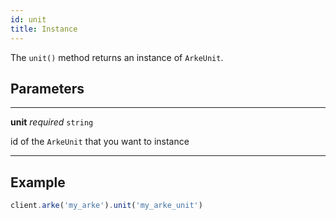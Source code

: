 ```yaml
---
id: unit
title: Instance
---
```


The `unit()` method returns an instance of `ArkeUnit`.


## Parameters

---

**unit** *required* `string`

id of the `ArkeUnit` that you want to instance

---


## Example

```js
client.arke('my_arke').unit('my_arke_unit')
```

